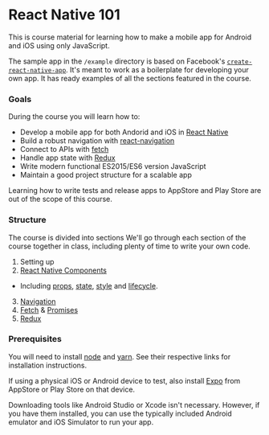 # React Native 101

This is course material for learning how to make a mobile app for Android and iOS using only JavaScript.


The sample app in the `/example` directory is based on Facebook's [`create-react-native-app`](https://github.com/react-community/create-react-native-app). It's meant to work as a boilerplate for developing your own app. It has ready examples of all the sections featured in the course.

### Goals
During the course you will learn how to:

* Develop a mobile app for both Andorid and iOS in [React Native](https://facebook.github.io/react-native/)
* Build a robust navigation with [react-navigation](https://reactnavigation.org/docs/hello-react-navigation.html)
* Connect to APIs with [fetch](https://facebook.github.io/react-native/docs/network.html)
* Handle app state with [Redux]()
* Write modern functional ES2015/ES6 version JavaScript
* Maintain a good project structure for a scalable app

Learning how to write tests and release apps to AppStore and Play Store are out of the scope of this course.

### Structure
The course is divided into sections We'll go through each section of the course together in class, including plenty of time to write your own code.

1. Setting up
2. [React Native Components](https://facebook.github.io/react-native/docs/components-and-apis.html)
  * Including [props](https://facebook.github.io/react-native/docs/props.html), [state](https://facebook.github.io/react-native/docs/state.html), [style](https://facebook.github.io/react-native/docs/style.html) and [lifecycle](https://reactjs.org/docs/state-and-lifecycle.html#adding-lifecycle-methods-to-a-class).
3. [Navigation](https://reactnavigation.org/docs/hello-react-navigation.html)
4. [Fetch](https://facebook.github.io/react-native/docs/network.html) & [Promises](https://developer.mozilla.org/en-US/docs/Web/JavaScript/Guide/Using_promises)
5. [Redux](https://redux.js.org/)

### Prerequisites
You will need to install [node](https://nodejs.org/en/download/) and [yarn](https://yarnpkg.com/en/docs/install). See their respective links for installation instructions.

If using a physical iOS or Android device to test, also install [Expo](https://expo.io/) from AppStore or Play Store on that device.

Downloading tools like Android Studio or Xcode isn't necessary. However, if you have them installed, you can use the typically included Android emulator and iOS Simulator to run your app.
